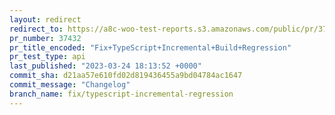 ```yaml
---
layout: redirect
redirect_to: https://a8c-woo-test-reports.s3.amazonaws.com/public/pr/37432/api/index.html
pr_number: 37432
pr_title_encoded: "Fix+TypeScript+Incremental+Build+Regression"
pr_test_type: api
last_published: "2023-03-24 18:13:52 +0000"
commit_sha: d21aa57e610fd02d819436455a9bd04784ac1647
commit_message: "Changelog"
branch_name: fix/typescript-incremental-regression
---
```

